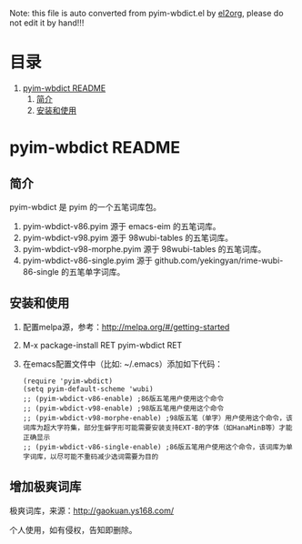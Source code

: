 Note: this file is auto converted from pyim-wbdict.el by [el2org](https://github.com/tumashu/el2org), please do not edit it by hand!!!


# &#30446;&#24405;

1.  [pyim-wbdict README](#org8979b37)
    1.  [简介](#org71f9b9c)
    2.  [安装和使用](#orgba2219a)


<a id="org8979b37"></a>

# pyim-wbdict README


<a id="org71f9b9c"></a>

## 简介

pyim-wbdict 是 pyim 的一个五笔词库包。

1.  pyim-wbdict-v86.pyim 源于 emacs-eim 的五笔词库。
2.  pyim-wbdict-v98.pyim 源于 98wubi-tables 的五笔词库。
3.  pyim-wbdict-v98-morphe.pyim 源于 98wubi-tables 的五笔词库。
4.  pyim-wbdict-v86-single.pyim 源于 github.com/yekingyan/rime-wubi-86-single 的五笔单字词库。


<a id="orgba2219a"></a>

## 安装和使用

1.  配置melpa源，参考：<http://melpa.org/#/getting-started>
2.  M-x package-install RET pyim-wbdict RET
3.  在emacs配置文件中（比如: ~/.emacs）添加如下代码：

        (require 'pyim-wbdict)
        (setq pyim-default-scheme 'wubi)
        ;; (pyim-wbdict-v86-enable) ;86版五笔用户使用这个命令
        ;; (pyim-wbdict-v98-enable) ;98版五笔用户使用这个命令
        ;; (pyim-wbdict-v98-morphe-enable) ;98版五笔（单字）用户使用这个命令，该词库为超大字符集，部分生僻字形可能需要安装支持EXT-B的字体（如HanaMinB等）才能正确显示
        ;; (pyim-wbdict-v86-single-enable) ;86版五笔用户使用这个命令，该词库为单字词库，以尽可能不重码减少选词需要为目的

## 增加极爽词库
极爽词库，来源：http://gaokuan.ys168.com/

个人使用，如有侵权，告知即删除。
